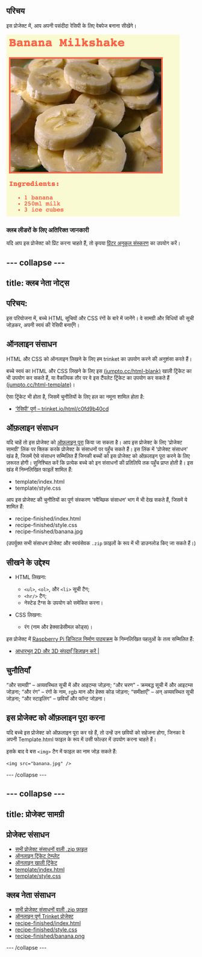 ## परिचय

इस प्रोजेक्ट में, आप अपनी पसंदीदा रेसिपी के लिए वेबपेज बनाना सीखेंगे।

![screenshot](images/recipe-final.png)

### क्लब लीडरों के लिए अतिरिक्त जानकारी

यदि आप इस प्रोजेक्ट को प्रिंट करना चाहते हैं, तो कृपया [प्रिंटर अनुकूल संस्करण](https://projects.raspberrypi.org/en/projects/recipe/print) का उपयोग करें।

## \--- collapse \---

## title: क्लब नेता नोट्स

## परिचय:

इस परियोजना में, बच्चे HTML सूचियों और CSS रंगों के बारे में जानेंगे। वे सामग्री और विधियों की सूची जोड़कर, अपनी स्वयं की रेसिपी बनाएँगे।

## ऑनलाइन संसाधन

HTML और CSS को ऑनलाइन लिखने के लिए हम trinket का उपयोग करने की अनुशंसा करते हैं।

बच्चे स्वयं का HTML और CSS लिखने के लिए इस [(jumpto.cc/html-blank)](http://jumpto.cc/html-blank) खाली ट्रिंकेट का भी उपयोग कर सकते हैं, या वैकल्पिक तौर पर वे इस टैंपलेट ट्रिंकेट का उपयोग कर सकते हैं [(jumpto.cc/html-template)](http://jumpto.cc/html-template)।

ऐसा ट्रिंकेट भी होता है, जिसमें चुनौतियों के लिए हल का नमूना शामिल होता है:

+ [‘रेसिपी’ पूर्ण – trinket.io/html/c0fd9b40cd](https://trinket.io/html/c0fd9b40cd)

## ऑफ़लाइन संसाधन

यदि चाहें तो इस प्रोजेक्ट को [ऑफ़लाइन पूरा](https://www.codeclubprojects.org/en-GB/resources/webdev-working-offline/) किया जा सकता है। आप इस प्रोजेक्ट के लिए 'प्रोजेक्ट सामग्री' लिंक पर क्लिक करके प्रोजेक्ट के संसाधनों पर पहुँच सकते हैं। इस लिंक में 'प्रोजेक्ट संसाधन' खंड है, जिसमें ऐसे संसाधन सम्मिलित हैं जिनकी बच्चों को इस प्रोजेक्ट को ऑफ़लाइन पूरा करने के लिए ज़रूरत होगी। सुनिश्चित करें कि प्रत्येक बच्चे को इन संसाधनों की प्रतिलिपि तक पहुँच प्राप्त होती है। इस खंड में निम्नलिखित फाइलें शामिल हैं:

+ template/index.html
+ template/style.css

आप इस प्रोजेक्ट की चुनौतियों का पूर्ण संस्करण ‘स्वैच्छिक संसाधन’ भाग में भी देख सकते हैं, जिसमें ये शामिल हैं:

+ recipe-finished/index.html
+ recipe-finished/style.css
+ recipe-finished/banana.jpg

(उपर्युक्त सभी संसाधन प्रोजेक्ट और स्वयंसेवक `.zip` फ़ाइलों के रूप में भी डाउनलोड किए जा सकते हैं।)

## सीखने के उद्देश्य

+ HTML लिखना:
    
    + `<ul>`, `<ol>`, और `<li>` सूची टैग;
    + `<hr/>` टैग;
    + नेस्टेड टैग्स के उपयोग को समेकित करना।

+ CSS लिखना:
    
    + रंग (नाम और हेक्साडेसीमल कोड्स)।

इस प्रोजेक्ट में [Raspberry Pi डिजिटल निर्माण पाठ्यक्रम](http://rpf.io/curriculum) के निम्नलिखित पहलुओं के तत्व सम्मिलित हैं:

+ [आधारभूत 2D और 3D संपदाएँ डिज़ाइन करें |](https://www.raspberrypi.org/curriculum/design/creator)

## चुनौतियाँ

“और सामग्री” – अव्यवस्थित सूची में और आइटम्स जोड़ना; “और चरण” - क्रमबद्ध सूची में और आइटम्स जोड़ना; “और रंग” – रंगों के नाम, rgb मान और हेक्स कोड जोड़ना; “समीक्षाएँ” – अन् अव्यवस्थित सूची जोड़ना; “और स्टाइलिंग” – छवियाँ और फॉन्ट जोड़ना।

## इस प्रोजेक्ट को ऑफ़लाइन पूरा करना

यदि बच्चे इस प्रोजेक्ट को ऑफ़लाइन पूरा कर रहे हैं, तो उन्हें उन छवियों को सहेजना होगा, जिनका वे अपनी Template.html फाइल के रूप में उसी फोल्डर में उपयोग करना चाहते हैं।

इसके बाद वे बस `<img>` टैग में फाइल का नाम जोड़ सकते हैं:

    <img src="banana.jpg" />
    

\--- /collapse \---

## \--- collapse \---

## title: प्रोजेक्ट सामग्री

## प्रोजेक्ट संसाधन

+ [सभी प्रोजेक्ट संसाधनों वाली .zip फ़ाइल](resources/recipe-project-resources.zip)
+ [ऑनलाइन ट्रिंकेट टेम्प्लेट](http://jumpto.cc/trinket-template)
+ [ऑनलाइन खाली ट्रिंकेट](http://jumpto.cc/trinket-blank)
+ [template/index.html](resources/template-index.html)
+ [template/style.css](resources/template-style.css)

## क्लब नेता संसाधन

+ [सभी प्रोजेक्ट संसाधनों वाली .zip फ़ाइल](resources/recipe-volunteer-resources.zip)
+ [ऑनलाइन पूर्ण Trinket प्रोजेक्ट](https://trinket.io/html/c0fd9b40cd)
+ [recipe-finished/index.html](resources/recipe-finished-index.html)
+ [recipe-finished/style.css](resources/recipe-finished-style.css)
+ [recipe-finished/banana.png](resources/recipe-finished-banana.png)

\--- /collapse \---